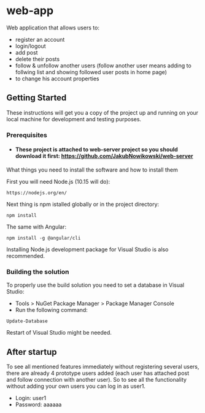 # web-app

Web application that allows users to:
- register an account
- login/logout
- add post
- delete their posts
- follow & unfollow another users (follow another user means adding to follwing list and showing followed user posts in home page)
- to change his account properties

## Getting Started

These instructions will get you a copy of the project up and running on your local machine for development and testing purposes.

### Prerequisites

* #### These project is attached to web-server project so you should download it first: https://github.com/JakubNowikowski/web-server 

What things you need to install the software and how to install them

First you will need Node.js (10.15 will do):
```
https://nodejs.org/en/
```

Next thing is npm istalled globally or in the project directory:
```
npm install
```

The same with Angular:
```
npm install -g @angular/cli
```

Installing Node.js development package for Visual Studio is also recommended.

### Building the solution

To properly use the build solution you need to set a database in Visual Studio:
* Tools > NuGet Package Manager > Package Manager Console
* Run the following command:
```
Update-Database
```
Restart of Visual Studio might be needed.

## After startup

To see all mentioned features immediately without registering several users, there are already 4 prototype users added (each user has attached post and follow connection with another user). So to see all the functionality without adding your own users you can log in as user1. 

* Login: user1
* Password: aaaaaa
